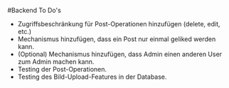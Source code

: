 #Backend To Do's
- Zugriffsbeschränkung für Post-Operationen hinzufügen (delete, edit, etc.)
- Mechanismus hinzufügen, dass ein Post nur einmal geliked werden kann.
- (Optional) Mechanismus hinzufügen, dass Admin einen anderen User zum Admin machen kann.
- Testing der Post-Operationen.
- Testing des Bild-Upload-Features in der Database.